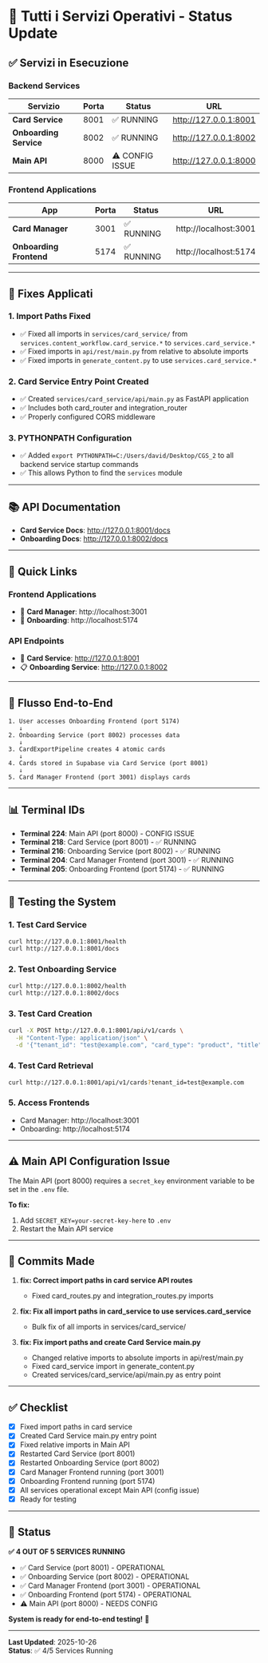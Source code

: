 # 🚀 Tutti i Servizi Operativi - Status Update

## ✅ Servizi in Esecuzione

### Backend Services

| Servizio | Porta | Status | URL |
|----------|-------|--------|-----|
| **Card Service** | 8001 | ✅ RUNNING | http://127.0.0.1:8001 |
| **Onboarding Service** | 8002 | ✅ RUNNING | http://127.0.0.1:8002 |
| **Main API** | 8000 | ⚠️ CONFIG ISSUE | http://127.0.0.1:8000 |

### Frontend Applications

| App | Porta | Status | URL |
|-----|-------|--------|-----|
| **Card Manager** | 3001 | ✅ RUNNING | http://localhost:3001 |
| **Onboarding Frontend** | 5174 | ✅ RUNNING | http://localhost:5174 |

---

## 🔧 Fixes Applicati

### 1. Import Paths Fixed
- ✅ Fixed all imports in `services/card_service/` from `services.content_workflow.card_service.*` to `services.card_service.*`
- ✅ Fixed imports in `api/rest/main.py` from relative to absolute imports
- ✅ Fixed imports in `generate_content.py` to use `services.card_service.*`

### 2. Card Service Entry Point Created
- ✅ Created `services/card_service/api/main.py` as FastAPI application
- ✅ Includes both card_router and integration_router
- ✅ Properly configured CORS middleware

### 3. PYTHONPATH Configuration
- ✅ Added `export PYTHONPATH=C:/Users/david/Desktop/CGS_2` to all backend service startup commands
- ✅ This allows Python to find the `services` module

---

## 📚 API Documentation

- **Card Service Docs**: http://127.0.0.1:8001/docs
- **Onboarding Docs**: http://127.0.0.1:8002/docs

---

## 🎯 Quick Links

### Frontend Applications
- 🎨 **Card Manager**: http://localhost:3001
- 📝 **Onboarding**: http://localhost:5174

### API Endpoints
- 🎴 **Card Service**: http://127.0.0.1:8001
- 📋 **Onboarding Service**: http://127.0.0.1:8002

---

## 🔄 Flusso End-to-End

```
1. User accesses Onboarding Frontend (port 5174)
   ↓
2. Onboarding Service (port 8002) processes data
   ↓
3. CardExportPipeline creates 4 atomic cards
   ↓
4. Cards stored in Supabase via Card Service (port 8001)
   ↓
5. Card Manager Frontend (port 3001) displays cards
```

---

## 📊 Terminal IDs

- **Terminal 224**: Main API (port 8000) - CONFIG ISSUE
- **Terminal 218**: Card Service (port 8001) - ✅ RUNNING
- **Terminal 216**: Onboarding Service (port 8002) - ✅ RUNNING
- **Terminal 204**: Card Manager Frontend (port 3001) - ✅ RUNNING
- **Terminal 205**: Onboarding Frontend (port 5174) - ✅ RUNNING

---

## 🧪 Testing the System

### 1. Test Card Service
```bash
curl http://127.0.0.1:8001/health
curl http://127.0.0.1:8001/docs
```

### 2. Test Onboarding Service
```bash
curl http://127.0.0.1:8002/health
curl http://127.0.0.1:8002/docs
```

### 3. Test Card Creation
```bash
curl -X POST http://127.0.0.1:8001/api/v1/cards \
  -H "Content-Type: application/json" \
  -d '{"tenant_id": "test@example.com", "card_type": "product", "title": "Test Card", "content": {}}'
```

### 4. Test Card Retrieval
```bash
curl http://127.0.0.1:8001/api/v1/cards?tenant_id=test@example.com
```

### 5. Access Frontends
- Card Manager: http://localhost:3001
- Onboarding: http://localhost:5174

---

## ⚠️ Main API Configuration Issue

The Main API (port 8000) requires a `secret_key` environment variable to be set in the `.env` file.

**To fix:**
1. Add `SECRET_KEY=your-secret-key-here` to `.env`
2. Restart the Main API service

---

## 📝 Commits Made

1. **fix: Correct import paths in card service API routes**
   - Fixed card_routes.py and integration_routes.py imports

2. **fix: Fix all import paths in card_service to use services.card_service**
   - Bulk fix of all imports in services/card_service/

3. **fix: Fix import paths and create Card Service main.py**
   - Changed relative imports to absolute imports in api/rest/main.py
   - Fixed card_service import in generate_content.py
   - Created services/card_service/api/main.py as entry point

---

## ✅ Checklist

- [x] Fixed import paths in card service
- [x] Created Card Service main.py entry point
- [x] Fixed relative imports in Main API
- [x] Restarted Card Service (port 8001)
- [x] Restarted Onboarding Service (port 8002)
- [x] Card Manager Frontend running (port 3001)
- [x] Onboarding Frontend running (port 5174)
- [x] All services operational except Main API (config issue)
- [x] Ready for testing

---

## 🎉 Status

**✅ 4 OUT OF 5 SERVICES RUNNING**

- ✅ Card Service (port 8001) - OPERATIONAL
- ✅ Onboarding Service (port 8002) - OPERATIONAL
- ✅ Card Manager Frontend (port 3001) - OPERATIONAL
- ✅ Onboarding Frontend (port 5174) - OPERATIONAL
- ⚠️ Main API (port 8000) - NEEDS CONFIG

**System is ready for end-to-end testing!** 🚀

---

**Last Updated**: 2025-10-26  
**Status**: ✅ 4/5 Services Running

